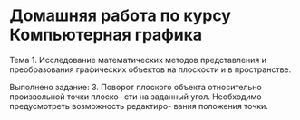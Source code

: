 # Домашняя работа по курсу Компьютерная графика

Тема 1. Исследование математических методов представления и
преобразования графических объектов на плоскости и в пространстве.

Выполнено задание: 3. Поворот плоского объекта относительно произвольной точки плоско-
сти на заданный угол. Необходимо предусмотреть возможность редактиро-
вания положения точки.
